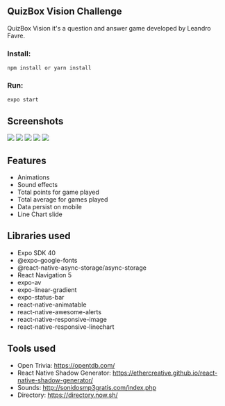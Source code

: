 ## QuizBox Vision Challenge

QuizBox Vision it's a question and answer game developed by Leandro Favre.

### Install:

```
npm install or yarn install
```

### Run:

```
expo start
```

## Screenshots

<img src="https://github.com/AtilaDev/QuizBoxVision/blob/main/assets/screenshots/photo1.png">
<img src="https://github.com/AtilaDev/QuizBoxVision/blob/main/assets/screenshots/photo2.png">
<img src="https://github.com/AtilaDev/QuizBoxVision/blob/main/assets/screenshots/photo3.png">
<img src="https://github.com/AtilaDev/QuizBoxVision/blob/main/assets/screenshots/photo4.png">
<img src="https://github.com/AtilaDev/QuizBoxVision/blob/main/assets/screenshots/photo5.png">

## Features

- Animations
- Sound effects
- Total points for game played
- Total average for games played
- Data persist on mobile
- Line Chart slide

## Libraries used

- Expo SDK 40
- @expo-google-fonts
- @react-native-async-storage/async-storage
- React Navigation 5
- expo-av
- expo-linear-gradient
- expo-status-bar
- react-native-animatable
- react-native-awesome-alerts
- react-native-responsive-image
- react-native-responsive-linechart

## Tools used

- Open Trivia: https://opentdb.com/
- React Native Shadow Generator: https://ethercreative.github.io/react-native-shadow-generator/
- Sounds: http://sonidosmp3gratis.com/index.php
- Directory: https://directory.now.sh/
